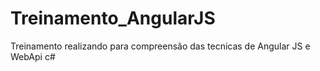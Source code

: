 # Treinamento_AngularJS

Treinamento realizando para compreensão das tecnicas de Angular JS e WebApi c#

